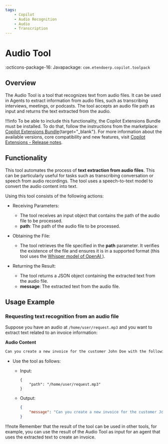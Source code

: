```yaml
---
tags:
    - Copilot
    - Audio Recognition
    - Audio
    - Transcription
---
```


# Audio Tool

:octicons-package-16: Javapackage: `com.etendoerp.copilot.toolpack`

## Overview

The Audio Tool is a tool that recognizes text from audio files. It can be used in Agents to extract information from audio files, such as transcribing interviews, meetings, or podcasts. The tool accepts an audio file path as input and returns the text extracted from the audio.

!!!info
    To be able to include this functionality, the Copilot Extensions Bundle must be installed. To do that, follow the instructions from the marketplace: [Copilot Extensions Bundle](https://marketplace.etendo.cloud/?#/product-details?module=82C5DA1B57884611ABA8F025619D4C05){target="\_blank"}. For more information about the available versions, core compatibility and new features, visit [Copilot Extensions - Release notes](../../../whats-new/release-notes/etendo-copilot/bundles/release-notes.md).

## Functionality

This tool automates the process of **text extraction from audio files**. This can be particularly useful for tasks such as transcribing conversation or speech from audio recordings. The tool uses a speech-to-text model to convert the audio content into text.

Using this tool consists of the following actions:

- Receiving Parameters:

    - The tool receives an input object that contains the path of the audio file to be processed.
    - **path**: The path of the audio file to be processed.
       
- Obtaining the File:

    - The tool retrieves the file specified in the **path** parameter. It verifies the existence of the file and ensures it is in a supported format (this tool uses the [Whisper model of OpenAI ](https://platform.openai.com/docs/guides/speech-to-text)).


- Returning the Result:

    - The tool returns a JSON object containing the extracted text from the audio file.
    - **message**: The extracted text from the audio file.

## Usage Example

### Requesting text recognition from an audio file

Suppose you have an audio at `/home/user/request.mp3` and you want to extract text related to an invoice information: 

**Audio Content**
``` txt
Can you create a new invoice for the customer John Doe with the following items: 2 Product A, 1 Product B and 3 Product C
```

- Use the tool as follows:

    - Input:

        ```
        {
            "path": "/home/user/request.mp3"
        }
        ```

    - Output:

        ``` Json title="Output Json"
        {
            "message": "Can you create a new invoice for the customer John Doe with the following items: 2 Product A, 1 Product B and 3 Product C"
        }
        ```

!!!note
    Remember that the result of the tool can be used in other tools, for example, you can use the result of the Audio Tool as input for an agent that uses the extracted text to create an invoice.